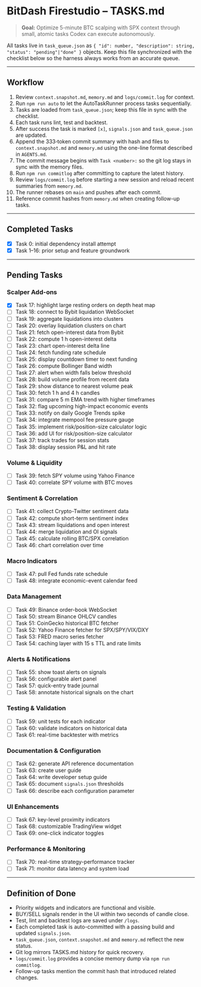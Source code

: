 # BitDash Firestudio – TASKS.md

> **Goal:** Optimize 5-minute BTC scalping with SPX context through small, atomic tasks Codex can execute autonomously.

All tasks live in `task_queue.json` as `{ "id": number, "description": string, "status": "pending"|"done" }` objects. Keep this file synchronized with the checklist below so the harness always works from an accurate queue.

---

## Workflow
1. Review `context.snapshot.md`, `memory.md` and `logs/commit.log` for context.
2. Run `npm run auto` to let the AutoTaskRunner process tasks sequentially.
3. Tasks are loaded from `task_queue.json`; keep this file in sync with the checklist.
4. Each task runs lint, test and backtest.
5. After success the task is marked `[x]`, `signals.json` and `task_queue.json` are updated.
6. Append the 333‑token commit summary with hash and files to `context.snapshot.md` and `memory.md` using the one-line format described in `AGENTS.md`.
7. The commit message begins with `Task <number>:` so the git log stays in sync with the memory files.
8. Run `npm run commitlog` after committing to capture the latest history.
9. Review `logs/commit.log` before starting a new session and reload recent summaries from `memory.md`.
10. The runner rebases on `main` and pushes after each commit.
11. Reference commit hashes from `memory.md` when creating follow-up tasks.

---

## Completed Tasks
- [x] Task 0: initial dependency install attempt
- [x] Task 1–16: prior setup and feature groundwork

---

## Pending Tasks

### Scalper Add-ons
- [x] Task 17: highlight large resting orders on depth heat map
 - [ ] Task 18: connect to Bybit liquidation WebSocket
 - [ ] Task 19: aggregate liquidations into clusters
 - [ ] Task 20: overlay liquidation clusters on chart
 - [ ] Task 21: fetch open-interest data from Bybit
 - [ ] Task 22: compute 1 h open-interest delta
 - [ ] Task 23: chart open-interest delta line
 - [ ] Task 24: fetch funding rate schedule
 - [ ] Task 25: display countdown timer to next funding
 - [ ] Task 26: compute Bollinger Band width
 - [ ] Task 27: alert when width falls below threshold
 - [ ] Task 28: build volume profile from recent data
 - [ ] Task 29: show distance to nearest volume peak
 - [ ] Task 30: fetch 1 h and 4 h candles
 - [ ] Task 31: compare 5 m EMA trend with higher timeframes
 - [ ] Task 32: flag upcoming high-impact economic events
 - [ ] Task 33: notify on daily Google Trends spike
 - [ ] Task 34: integrate mempool fee pressure gauge
 - [ ] Task 35: implement risk/position-size calculator logic
 - [ ] Task 36: add UI for risk/position-size calculator
 - [ ] Task 37: track trades for session stats
 - [ ] Task 38: display session P&L and hit rate

### Volume & Liquidity
 - [ ] Task 39: fetch SPY volume using Yahoo Finance
 - [ ] Task 40: correlate SPY volume with BTC moves

### Sentiment & Correlation
 - [ ] Task 41: collect Crypto-Twitter sentiment data
 - [ ] Task 42: compute short-term sentiment index
 - [ ] Task 43: stream liquidations and open interest
 - [ ] Task 44: merge liquidation and OI signals
 - [ ] Task 45: calculate rolling BTC/SPX correlation
 - [ ] Task 46: chart correlation over time

### Macro Indicators
 - [ ] Task 47: pull Fed funds rate schedule
 - [ ] Task 48: integrate economic-event calendar feed

### Data Management
 - [ ] Task 49: Binance order-book WebSocket
 - [ ] Task 50: stream Binance OHLCV candles
 - [ ] Task 51: CoinGecko historical BTC fetcher
 - [ ] Task 52: Yahoo Finance fetcher for SPX/SPY/VIX/DXY
 - [ ] Task 53: FRED macro series fetcher
 - [ ] Task 54: caching layer with 15 s TTL and rate limits

### Alerts & Notifications
 - [ ] Task 55: show toast alerts on signals
 - [ ] Task 56: configurable alert panel
 - [ ] Task 57: quick-entry trade journal
 - [ ] Task 58: annotate historical signals on the chart

### Testing & Validation
 - [ ] Task 59: unit tests for each indicator
 - [ ] Task 60: validate indicators on historical data
 - [ ] Task 61: real-time backtester with metrics

### Documentation & Configuration
 - [ ] Task 62: generate API reference documentation
 - [ ] Task 63: create user guide
 - [ ] Task 64: write developer setup guide
 - [ ] Task 65: document `signals.json` thresholds
 - [ ] Task 66: describe each configuration parameter

### UI Enhancements
 - [ ] Task 67: key-level proximity indicators
 - [ ] Task 68: customizable TradingView widget
 - [ ] Task 69: one-click indicator toggles

### Performance & Monitoring
 - [ ] Task 70: real-time strategy-performance tracker
 - [ ] Task 71: monitor data latency and system load

---

## Definition of Done
- Priority widgets and indicators are functional and visible.
- BUY/SELL signals render in the UI within two seconds of candle close.
- Test, lint and backtest logs are saved under `/logs`.
- Each completed task is auto-committed with a passing build and updated `signals.json`.
- `task_queue.json`, `context.snapshot.md` and `memory.md` reflect the new status.
- Git log mirrors TASKS.md history for quick recovery.
- `logs/commit.log` provides a concise memory dump via `npm run commitlog`.
- Follow-up tasks mention the commit hash that introduced related changes.
